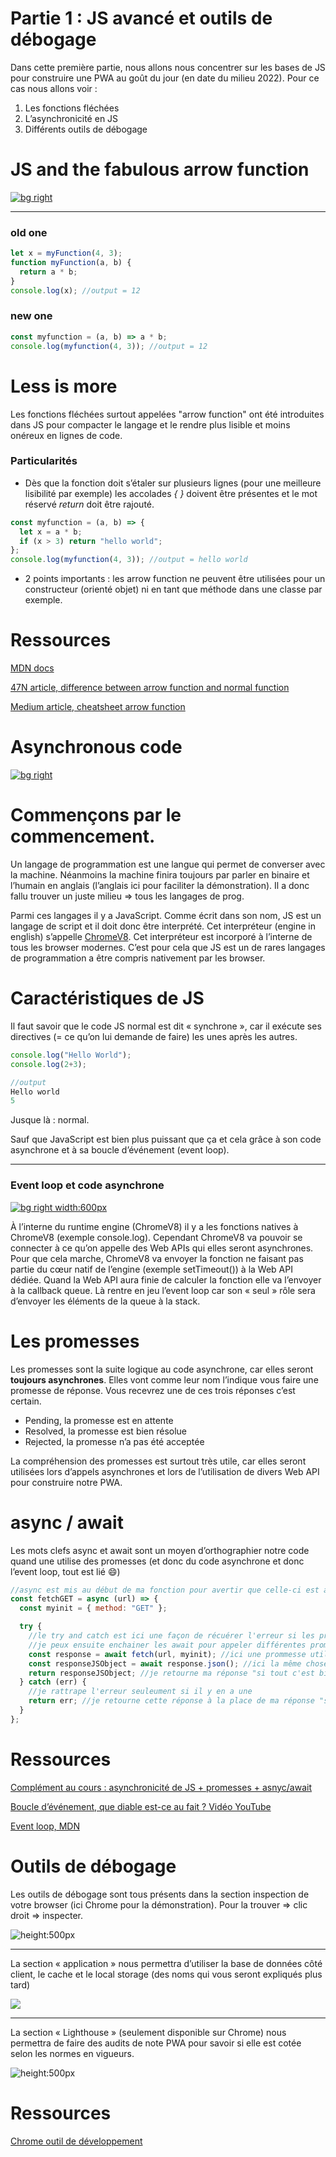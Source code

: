 # Partie 1 : JS avancé et outils de débogage

Dans cette première partie, nous allons nous concentrer sur les bases de JS pour construire une PWA au goût du jour (en date du milieu 2022). Pour ce cas nous allons voir :

1. Les fonctions fléchées
2. L’asynchronicité en JS
3. Différents outils de débogage

# JS and the fabulous arrow function

[![bg right](./images/arrowFunction.png)](https://www.north-47.com/knowledge-base/https-www-north-47-com-knowledge-base-difference-between-normal-and-arrow-functions/)

---

### old one

```js
let x = myFunction(4, 3);
function myFunction(a, b) {
  return a * b;
}
console.log(x); //output = 12
```

### new one

```js
const myfunction = (a, b) => a * b;
console.log(myfunction(4, 3)); //output = 12
```

# Less is more

Les fonctions fléchées surtout appelées "arrow function" ont été introduites dans JS pour compacter le langage et le rendre plus lisible et moins onéreux en lignes de code.

### Particularités

- Dès que la fonction doit s’étaler sur plusieurs lignes (pour une meilleure lisibilité par exemple) les accolades _{ }_ doivent être présentes et le mot réservé _return_ doit être rajouté.

```js
const myfunction = (a, b) => {
  let x = a * b;
  if (x > 3) return "hello world";
};
console.log(myfunction(4, 3)); //output = hello world
```

- 2 points importants : les arrow function ne peuvent être utilisées pour un constructeur (orienté objet) ni en tant que méthode dans une classe par exemple.

# Ressources

[MDN docs](https://developer.mozilla.org/en-US/docs/Web/JavaScript/Reference/Functions/Arrow_functions)

[47N article, difference between arrow function and normal function](https://medium.com/dailyjs/es6-arrow-functions-cheatsheet-3d42cfe17d72)

[Medium article, cheatsheet arrow function](https://medium.com/dailyjs/es6-arrow-functions-cheatsheet-3d42cfe17d72)

# Asynchronous code

[![bg right](./images/eventLoop.webp)](https://geekflare.com/javascript-event-loops/)

# Commençons par le commencement.

Un langage de programmation est une langue qui permet de converser avec la machine. Néanmoins la machine finira toujours par parler en binaire et l’humain en anglais (l’anglais ici pour faciliter la démonstration). Il a donc fallu trouver un juste milieu => tous les langages de prog.

Parmi ces langages il y a JavaScript. Comme écrit dans son nom, JS est un langage de script et il doit donc être interprété. Cet interpréteur (engine in english) s’appelle [ChromeV8](https://www.cloudflare.com/fr-fr/learning/serverless/glossary/what-is-chrome-v8/). Cet interpréteur est incorporé à l’interne de tous les browser modernes. C’est pour cela que JS est un de rares langages de programmation a être compris nativement par les browser.

# Caractéristiques de JS

Il faut savoir que le code JS normal est dit « synchrone », car il exécute ses directives (= ce qu’on lui demande de faire) les unes après les autres.

```js
console.log("Hello World");
console.log(2+3);

//output
Hello world
5
```

Jusque là : normal.

Sauf que JavaScript est bien plus puissant que ça et cela grâce à son code asynchrone et à sa boucle d’événement (event loop).

---

<!--backgroundColor: #ebebeb-->

### Event loop et code asynchrone

[![bg right width:600px](./images/schemaEventLoop.jpg)](https://levelup.gitconnected.com/javascript-and-asynchronous-magic-bee537edc2da)

À l’interne du runtime engine (ChromeV8) il y a les fonctions natives à ChromeV8 (exemple console.log). Cependant ChromeV8 va pouvoir se connecter à ce qu’on appelle des Web APIs qui elles seront asynchrones. Pour que cela marche, ChromeV8 va envoyer la fonction ne faisant pas partie du cœur natif de l’engine (exemple setTimeout()) à la Web API dédiée. Quand la Web API aura finie de calculer la fonction elle va l’envoyer à la callback queue. Là rentre en jeu l’event loop car son « seul » rôle sera d’envoyer les éléments de la queue à la stack.

# Les promesses

<!--backgroundColor: white-->

Les promesses sont la suite logique au code asynchrone, car elles seront **toujours asynchrones**. Elles vont comme leur nom l’indique vous faire une promesse de réponse. Vous recevrez une de ces trois réponses c’est certain.

- Pending, la promesse est en attente
- Resolved, la promesse est bien résolue
- Rejected, la promesse n’a pas été acceptée

La compréhension des promesses est surtout très utile, car elles seront utilisées lors d’appels asynchrones et lors de l’utilisation de divers Web API pour construire notre PWA.

# async / await

Les mots clefs async et await sont un moyen d’orthographier notre code quand une utilise des promesses (et donc du code asynchrone et donc l’event loop, tout est lié :smile:)

```js
//async est mis au début de ma fonction pour avertir que celle-ci est asynchrone
const fetchGET = async (url) => {
  const myinit = { method: "GET" };

  try {
    //le try and catch est ici une façon de récuérer l'erreur si les promesses ont une erreur
    //je peux ensuite enchainer les await pour appeler différentes promesses
    const response = await fetch(url, myinit); //ici une prommesse utilisant la WEB API fetch
    const responseJSObject = await response.json(); //ici la même chose mais avec la WEBP API json
    return responseJSObject; //je retourne ma réponse "si tout c'est bien passé"
  } catch (err) {
    //je rattrape l'erreur seuleument si il y en a une
    return err; //je retourne cette réponse à la place de ma réponse "si tout c'est bien passé"
  }
};
```

# Ressources

[Complément au cours : asynchronicité de JS + promesses + asnyc/await ](https://mediacomem.github.io/comem-archioweb/2021-2022/subjects/js-promises/?home=MediaComem%2Fcomem-archioweb%23readme#1)

[Boucle d’événement, que diable est-ce au fait ? Vidéo YouTube](https://www.youtube.com/watch?v=8aGhZQkoFbQ)

[Event loop, MDN](https://developer.mozilla.org/en-US/docs/Web/JavaScript/EventLoop)

# Outils de débogage

Les outils de débogage sont tous présents dans la section inspection de votre browser (ici Chrome pour la démonstration). Pour la trouver => clic droit => inspecter.

![height:500px](./images/devtools1.JPG)

---

La section « application » nous permettra d’utiliser la base de données côté client, le cache et le local storage (des noms qui vous seront expliqués plus tard)

![](./images/devtools2.JPG)

---

La section « Lighthouse » (seulement disponible sur Chrome) nous permettra de faire des audits de note PWA pour savoir si elle est cotée selon les normes en vigueurs.

![height:500px](./images/devtools3.JPG)

# Ressources

[Chrome outil de développement](https://developer.chrome.com/docs/devtools/)
